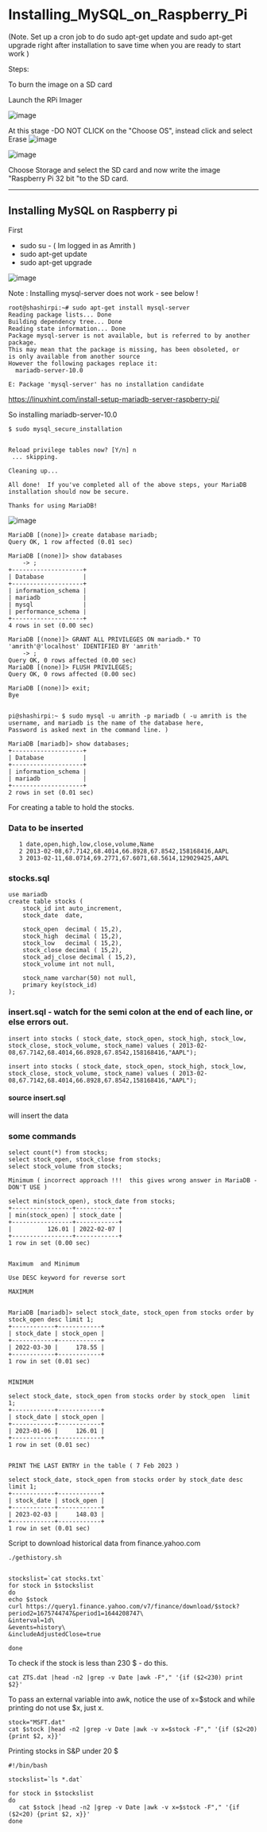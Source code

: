 # Installing_MySQL_on_Raspberry_Pi

(Note. Set up a cron job to do sudo apt-get update and sudo apt-get upgrade right after installation to save time when you are ready to start work )

Steps:

To burn the image on a SD card

Launch the RPi Imager

![image](https://user-images.githubusercontent.com/14288989/216913403-d79a91c0-bea8-4394-becf-d5ec468b2843.png)


At this stage -DO NOT CLICK on the "Choose OS", instead click and select Erase 
![image](https://user-images.githubusercontent.com/14288989/216913538-373fe400-0d37-41ab-bdae-f3571b9f8295.png)


![image](https://user-images.githubusercontent.com/14288989/216913607-a9978b75-13ca-483d-888c-7e987b1d5d93.png)

Choose Storage and select the SD card
and now write the image "Raspberry Pi 32 bit "to the SD card.

---


## Installing MySQL on Raspberry pi

First

* sudo su -   ( Im logged in as Amrith )
* sudo apt-get update
* sudo apt-get upgrade

![image](https://user-images.githubusercontent.com/14288989/216918453-0d4f000c-fee0-430f-982a-ab97db24cc44.png)

Note : Installing mysql-server does not work - see below !

```
root@shashirpi:~# sudo apt-get install mysql-server
Reading package lists... Done
Building dependency tree... Done
Reading state information... Done
Package mysql-server is not available, but is referred to by another package.
This may mean that the package is missing, has been obsoleted, or
is only available from another source
However the following packages replace it:
  mariadb-server-10.0

E: Package 'mysql-server' has no installation candidate

```

https://linuxhint.com/install-setup-mariadb-server-raspberry-pi/

So installing mariadb-server-10.0


```
$ sudo mysql_secure_installation


Reload privilege tables now? [Y/n] n
 ... skipping.

Cleaning up...

All done!  If you've completed all of the above steps, your MariaDB
installation should now be secure.

Thanks for using MariaDB!
```

![image](https://user-images.githubusercontent.com/14288989/216920867-effc29b8-4ab6-4def-b0d6-fef0d9e053be.png)

```
MariaDB [(none)]> create database mariadb;
Query OK, 1 row affected (0.01 sec)

MariaDB [(none)]> show databases
    -> ;
+--------------------+
| Database           |
+--------------------+
| information_schema |
| mariadb            |
| mysql              |
| performance_schema |
+--------------------+
4 rows in set (0.00 sec)

MariaDB [(none)]> GRANT ALL PRIVILEGES ON mariadb.* TO 'amrith'@'localhost' IDENTIFIED BY 'amrith'
    -> ;
Query OK, 0 rows affected (0.00 sec)
MariaDB [(none)]> FLUSH PRIVILEGES;
Query OK, 0 rows affected (0.00 sec)

MariaDB [(none)]> exit;
Bye


pi@shashirpi:~ $ sudo mysql -u amrith -p mariadb ( -u amrith is the username, and mariadb is the name of the database here, 
Password is asked next in the command line. )

MariaDB [mariadb]> show databases;
+--------------------+
| Database           |
+--------------------+
| information_schema |
| mariadb            |
+--------------------+
2 rows in set (0.01 sec)

```

For creating a table to hold the stocks.

### Data to be inserted
```
   1 date,open,high,low,close,volume,Name
   2 2013-02-08,67.7142,68.4014,66.8928,67.8542,158168416,AAPL
   3 2013-02-11,68.0714,69.2771,67.6071,68.5614,129029425,AAPL
```

### stocks.sql

```
use mariadb
create table stocks (
    stock_id int auto_increment,
    stock_date  date,
    
    stock_open  decimal ( 15,2),
    stock_high  decimal ( 15,2),
    stock_low   decimal ( 15,2),
    stock_close decimal ( 15,2),
    stock_adj_close decimal ( 15,2),
    stock_volume int not null,

    stock_name varchar(50) not null,
    primary key(stock_id)
);
```

### insert.sql - watch for the semi colon at the end of each line, or else errors out.

```
insert into stocks ( stock_date, stock_open, stock_high, stock_low, stock_close, stock_volume, stock_name) values ( 2013-02-08,67.7142,68.4014,66.8928,67.8542,158168416,"AAPL");

insert into stocks ( stock_date, stock_open, stock_high, stock_low, stock_close, stock_volume, stock_name) values ( 2013-02-08,67.7142,68.4014,66.8928,67.8542,158168416,"AAPL");

```

#### source insert.sql
will insert the data





### some commands
```
select count(*) from stocks;
select stock_open, stock_close from stocks;
select stock_volume from stocks;

Minimum ( incorrect approach !!!  this gives wrong answer in MariaDB - DON'T USE )

select min(stock_open), stock_date from stocks;
+-----------------+------------+
| min(stock_open) | stock_date |
+-----------------+------------+
|          126.01 | 2022-02-07 |
+-----------------+------------+
1 row in set (0.00 sec)


Maximum  and Minimum

Use DESC keyword for reverse sort 

MAXIMUM


MariaDB [mariadb]> select stock_date, stock_open from stocks order by stock_open desc limit 1;
+------------+------------+
| stock_date | stock_open |
+------------+------------+
| 2022-03-30 |     178.55 |
+------------+------------+
1 row in set (0.01 sec)


MINIMUM

select stock_date, stock_open from stocks order by stock_open  limit 1;
+------------+------------+
| stock_date | stock_open |
+------------+------------+
| 2023-01-06 |     126.01 |
+------------+------------+
1 row in set (0.01 sec)


PRINT THE LAST ENTRY in the table ( 7 Feb 2023 )

select stock_date, stock_open from stocks order by stock_date desc limit 1;
+------------+------------+
| stock_date | stock_open |
+------------+------------+
| 2023-02-03 |     148.03 |
+------------+------------+
1 row in set (0.01 sec)
```

Script to download historical data from finance.yahoo.com


```
./gethistory.sh


stockslist=`cat stocks.txt`
for stock in $stockslist
do
echo $stock
curl https://query1.finance.yahoo.com/v7/finance/download/$stock?period2=1675744747&period1=1644208747\
&interval=1d\
&events=history\
&includeAdjustedClose=true 

done

```

To check if the stock is less than 230 $ - do this.

```
cat ZTS.dat |head -n2 |grep -v Date |awk -F"," '{if ($2<230) print $2}'
```


To pass an external variable into awk, notice the use of x=$stock and while printing do not use $x, just x. 

```
stock="MSFT.dat"
cat $stock |head -n2 |grep -v Date |awk -v x=$stock -F"," '{if ($2<20) {print $2, x}}'

```

Printing stocks in S&P under 20 $
```
#!/bin/bash

stockslist=`ls *.dat`
   
for stock in $stockslist
do
   cat $stock |head -n2 |grep -v Date |awk -v x=$stock -F"," '{if ($2<20) {print $2, x}}'
done
```
